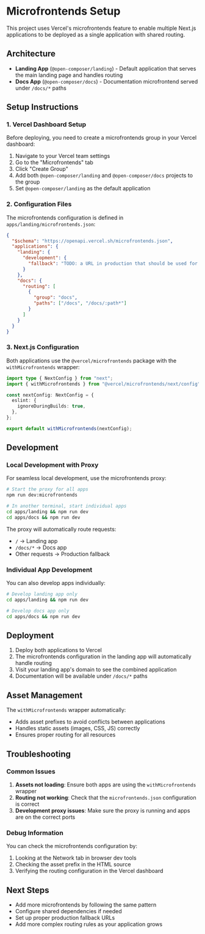 # Microfrontends Setup

This project uses Vercel's microfrontends feature to enable multiple Next.js applications to be deployed as a single application with shared routing.

## Architecture

- **Landing App** (`@open-composer/landing`) - Default application that serves the main landing page and handles routing
- **Docs App** (`@open-composer/docs`) - Documentation microfrontend served under `/docs/*` paths

## Setup Instructions

### 1. Vercel Dashboard Setup

Before deploying, you need to create a microfrontends group in your Vercel dashboard:

1. Navigate to your Vercel team settings
2. Go to the "Microfrontends" tab
3. Click "Create Group"
4. Add both `@open-composer/landing` and `@open-composer/docs` projects to the group
5. Set `@open-composer/landing` as the default application

### 2. Configuration Files

The microfrontends configuration is defined in `apps/landing/microfrontends.json`:

```json
{
  "$schema": "https://openapi.vercel.sh/microfrontends.json",
  "applications": {
    "landing": {
      "development": {
        "fallback": "TODO: a URL in production that should be used for requests to apps not running locally"
      }
    },
    "docs": {
      "routing": [
        {
          "group": "docs",
          "paths": ["/docs", "/docs/:path*"]
        }
      ]
    }
  }
}
```

### 3. Next.js Configuration

Both applications use the `@vercel/microfrontends` package with the `withMicrofrontends` wrapper:

```typescript
import type { NextConfig } from "next";
import { withMicrofrontends } from "@vercel/microfrontends/next/config";

const nextConfig: NextConfig = {
  eslint: {
    ignoreDuringBuilds: true,
  },
};

export default withMicrofrontends(nextConfig);
```

## Development

### Local Development with Proxy

For seamless local development, use the microfrontends proxy:

```bash
# Start the proxy for all apps
npm run dev:microfrontends

# In another terminal, start individual apps
cd apps/landing && npm run dev
cd apps/docs && npm run dev
```

The proxy will automatically route requests:
- `/` → Landing app
- `/docs/*` → Docs app
- Other requests → Production fallback

### Individual App Development

You can also develop apps individually:

```bash
# Develop landing app only
cd apps/landing && npm run dev

# Develop docs app only
cd apps/docs && npm run dev
```

## Deployment

1. Deploy both applications to Vercel
2. The microfrontends configuration in the landing app will automatically handle routing
3. Visit your landing app's domain to see the combined application
4. Documentation will be available under `/docs/*` paths

## Asset Management

The `withMicrofrontends` wrapper automatically:
- Adds asset prefixes to avoid conflicts between applications
- Handles static assets (images, CSS, JS) correctly
- Ensures proper routing for all resources

## Troubleshooting

### Common Issues

1. **Assets not loading**: Ensure both apps are using the `withMicrofrontends` wrapper
2. **Routing not working**: Check that the `microfrontends.json` configuration is correct
3. **Development proxy issues**: Make sure the proxy is running and apps are on the correct ports

### Debug Information

You can check the microfrontends configuration by:
1. Looking at the Network tab in browser dev tools
2. Checking the asset prefix in the HTML source
3. Verifying the routing configuration in the Vercel dashboard

## Next Steps

- Add more microfrontends by following the same pattern
- Configure shared dependencies if needed
- Set up proper production fallback URLs
- Add more complex routing rules as your application grows
